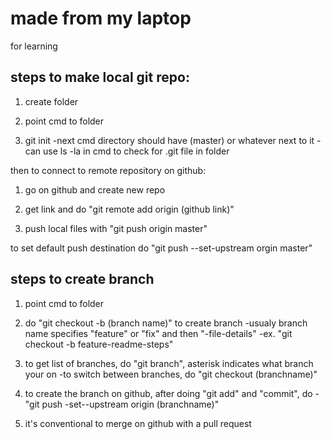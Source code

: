 # made from my laptop

for learning

## steps to make local git repo:

1. create folder

2. point cmd to folder

3. git init
-next cmd directory should have (master) or whatever next to it
-can use ls -la in cmd to check for .git file in folder

then to connect to remote repository on github:

1. go on github and create new repo

2. get link and do "git remote add origin (github link)"

3. push local files with "git push origin master"

to set default push destination do "git push --set-upstream orgin master"

## steps to create branch

1. point cmd to folder

2. do "git checkout -b (branch name)" to create branch
-usualy branch name specifies "feature" or "fix" and then "-file-details"
-ex. "git checkout -b feature-readme-steps"

3. to get list of branches, do "git branch", asterisk indicates what branch your on
-to switch between branches, do "git checkout (branchname)"

4. to create the branch on github, after doing "git add" and "commit", do
-"git push -set--upstream origin (branchname)"

5. it's conventional to merge on github with a pull request

